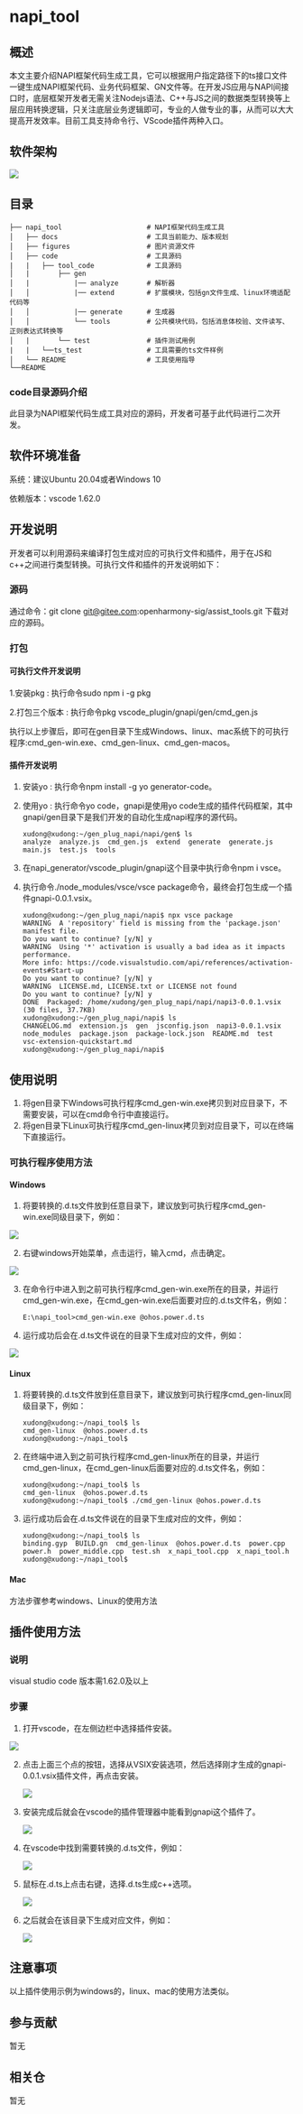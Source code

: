 # napi_tool

## 概述
本文主要介绍NAPI框架代码生成工具，它可以根据用户指定路径下的ts接口文件一键生成NAPI框架代码、业务代码框架、GN文件等。在开发JS应用与NAPI间接口时，底层框架开发者无需关注Nodejs语法、C++与JS之间的数据类型转换等上层应用转换逻辑，只关注底层业务逻辑即可，专业的人做专业的事，从而可以大大提高开发效率。目前工具支持命令行、VScode插件两种入口。

## 软件架构
![](figures/pic-frm.png)

## 目录

```
├── napi_tool                     # NAPI框架代码生成工具
│   ├── docs                      # 工具当前能力、版本规划
│   ├── figures                   # 图片资源文件
│   ├── code                      # 工具源码
|   |   ├── tool_code             # 工具源码
│   |       ├── gen              
│   |           |── analyze       # 解析器
│   │           |── extend        # 扩展模块，包括gn文件生成、linux环境适配代码等
│   │	        |── generate      # 生成器
│   │           └── tools         # 公共模块代码，包括消息体校验、文件读写、正则表达式转换等
│   |       └── test              # 插件测试用例    
|   |   └──ts_test                # 工具需要的ts文件样例  
│   └── README                    # 工具使用指导    
└──README 
```
### code目录源码介绍
此目录为NAPI框架代码生成工具对应的源码，开发者可基于此代码进行二次开发。

## 软件环境准备

系统：建议Ubuntu 20.04或者Windows 10

依赖版本：vscode 1.62.0

## 开发说明

开发者可以利用源码来编译打包生成对应的可执行文件和插件，用于在JS和c++之间进行类型转换。可执行文件和插件的开发说明如下：

### 源码

通过命令：git clone git@gitee.com:openharmony-sig/assist_tools.git  下载对应的源码。

### 打包

#### 可执行文件开发说明
1.安装pkg : 执行命令sudo npm i -g pkg

2.打包三个版本 : 执行命令pkg vscode_plugin/gnapi/gen/cmd_gen.js

执行以上步骤后，即可在gen目录下生成Windows、linux、mac系统下的可执行程序:cmd_gen-win.exe、cmd_gen-linux、cmd_gen-macos。

#### 插件开发说明
1. 安装yo : 执行命令npm install -g yo generator-code。

2. 使用yo : 执行命令yo code，gnapi是使用yo code生成的插件代码框架，其中gnapi/gen目录下是我们开发的自动化生成napi程序的源代码。

   ```
   xudong@xudong:~/gen_plug_napi/napi/gen$ ls
   analyze  analyze.js  cmd_gen.js  extend  generate  generate.js  main.js  test.js  tools
   
   ```

3. 在napi_generator/vscode_plugin/gnapi这个目录中执行命令npm i vsce。

4. 执行命令./node_modules/vsce/vsce package命令，最终会打包生成一个插件gnapi-0.0.1.vsix。

   ```
   xudong@xudong:~/gen_plug_napi/napi$ npx vsce package
   WARNING  A 'repository' field is missing from the 'package.json' manifest file.
   Do you want to continue? [y/N] y
   WARNING  Using '*' activation is usually a bad idea as it impacts performance.
   More info: https://code.visualstudio.com/api/references/activation-events#Start-up
   Do you want to continue? [y/N] y
   WARNING  LICENSE.md, LICENSE.txt or LICENSE not found
   Do you want to continue? [y/N] y
   DONE  Packaged: /home/xudong/gen_plug_napi/napi/napi3-0.0.1.vsix (30 files, 37.7KB)
   xudong@xudong:~/gen_plug_napi/napi$ ls
   CHANGELOG.md  extension.js  gen  jsconfig.json  napi3-0.0.1.vsix  node_modules  package.json  package-lock.json  README.md  test  vsc-extension-quickstart.md
   xudong@xudong:~/gen_plug_napi/napi$ 

   ```

## 使用说明

1. 将gen目录下Windows可执行程序cmd_gen-win.exe拷贝到对应目录下，不需要安装，可以在cmd命令行中直接运行。
2. 将gen目录下Linux可执行程序cmd_gen-linux拷贝到对应目录下，可以在终端下直接运行。

### 可执行程序使用方法

#### Windows

1) 将要转换的.d.ts文件放到任意目录下，建议放到可执行程序cmd_gen-win.exe同级目录下，例如：

![](figures/pic-d-ts-location.png)

2) 右键windows开始菜单，点击运行，输入cmd，点击确定。

![](figures/pic-cmd.png)

3) 在命令行中进入到之前可执行程序cmd_gen-win.exe所在的目录，并运行cmd_gen-win.exe，在cmd_gen-win.exe后面要对应的.d.ts文件名，例如：

   ```
   E:\napi_tool>cmd_gen-win.exe @ohos.power.d.ts

   ```

4) 运行成功后会在.d.ts文件说在的目录下生成对应的文件，例如：

![](figures/pic-d-ts-transition.png)

#### Linux

1) 将要转换的.d.ts文件放到任意目录下，建议放到可执行程序cmd_gen-linux同级目录下，例如：

   ```
   xudong@xudong:~/napi_tool$ ls
   cmd_gen-linux  @ohos.power.d.ts
   xudong@xudong:~/napi_tool$ 

   ```

2) 在终端中进入到之前可执行程序cmd_gen-linux所在的目录，并运行cmd_gen-linux，在cmd_gen-linux后面要对应的.d.ts文件名，例如：

   ```
   xudong@xudong:~/napi_tool$ ls
   cmd_gen-linux  @ohos.power.d.ts
   xudong@xudong:~/napi_tool$ ./cmd_gen-linux @ohos.power.d.ts 

   ```
3) 运行成功后会在.d.ts文件说在的目录下生成对应的文件，例如：

   ```
   xudong@xudong:~/napi_tool$ ls
   binding.gyp  BUILD.gn  cmd_gen-linux  @ohos.power.d.ts  power.cpp  power.h  power_middle.cpp  test.sh  x_napi_tool.cpp  x_napi_tool.h
   xudong@xudong:~/napi_tool$ 

   ```
#### Mac
方法步骤参考windows、Linux的使用方法

## 插件使用方法
### 说明
visual studio code 版本需1.62.0及以上

### 步骤

1) 打开vscode，在左侧边栏中选择插件安装。

  ![](figures/pic-plug-in-search.png)

2) 点击上面三个点的按钮，选择从VSIX安装选项，然后选择刚才生成的gnapi-0.0.1.vsix插件文件，再点击安装。

   ![](figures/pic-plug-in-select.png)

3) 安装完成后就会在vscode的插件管理器中能看到gnapi这个插件了。

   ![](figures/pic-plug-in-gnapi.png)

4) 在vscode中找到需要转换的.d.ts文件，例如：

   ![](figures/pic-plug-in-select-d-ts.png)

5) 鼠标在.d.ts上点击右键，选择.d.ts生成c++选项。

   ![](figures/pic-plug-in-gen-c++.png)

6) 之后就会在该目录下生成对应文件，例如：

   ![](figures/pic-plug-in-gen-result.png)

## 注意事项
以上插件使用示例为windows的，linux、mac的使用方法类似。

## 参与贡献

暂无

## 相关仓

暂无
